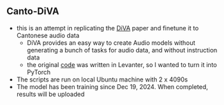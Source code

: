 ## Canto-DiVA
- this is an attempt in replicating the [DiVA](https://arxiv.org/abs/2410.02678) paper and finetune it to Cantonese audio data
  - DiVA provides an easy way to create Audio models without generating a bunch of tasks for audio data, and without instruction data
  - the original [code](https://github.com/Helw150/levanter/blob/will/distill/src/levanter/models/via.py) was written in Levanter, so I wanted to turn it into PyTorch
- The scripts are run on local Ubuntu machine with 2 x 4090s
- The model has been training since Dec 19, 2024. When completed, results will be uploaded 